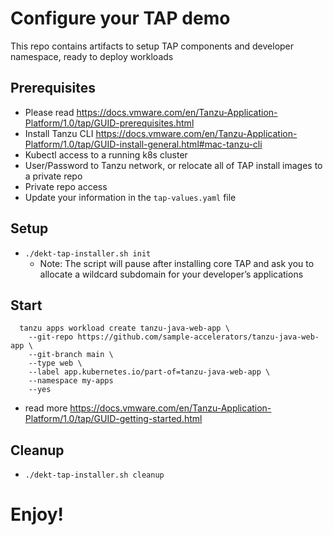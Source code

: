 
# Configure your TAP demo 

This repo contains artifacts to setup TAP components and developer namespace, ready to deploy workloads

## Prerequisites
- Please read https://docs.vmware.com/en/Tanzu-Application-Platform/1.0/tap/GUID-prerequisites.html
- Install Tanzu CLI https://docs.vmware.com/en/Tanzu-Application-Platform/1.0/tap/GUID-install-general.html#mac-tanzu-cli
- Kubectl access to a running k8s cluster
- User/Password to Tanzu network, or relocate all of TAP install images to a private repo
- Private repo access
- Update your information in the ```tap-values.yaml``` file 

## Setup
- ```./dekt-tap-installer.sh init``` 
  - Note: The script will pause after installing core TAP and ask you to allocate a wildcard subdomain for your developer’s applications 
  
## Start

```
  tanzu apps workload create tanzu-java-web-app \
    --git-repo https://github.com/sample-accelerators/tanzu-java-web-app \
    --git-branch main \
    --type web \
    --label app.kubernetes.io/part-of=tanzu-java-web-app \
    --namespace my-apps
    --yes
```
- read more https://docs.vmware.com/en/Tanzu-Application-Platform/1.0/tap/GUID-getting-started.html

## Cleanup
- ```./dekt-tap-installer.sh cleanup```                        

# Enjoy!
